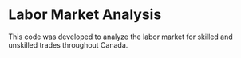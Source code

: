 # Labor Market Analysis
This code was developed to analyze the labor market for skilled and unskilled trades throughout Canada.
